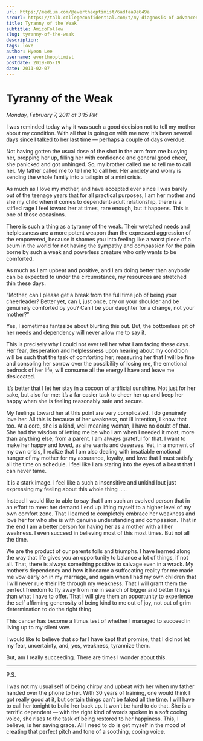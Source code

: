 ```yaml
---
url: https://medium.com/@evertheoptimist/6adfaa9e649a
srcurl: https://talk.collegeconfidential.com/t/my-diagnosis-of-advanced-cancer-how-to-help-my-kids/1013554/446
title: Tyranny of the Weak
subtitle: AmicoFollow
slug: tyranny-of-the-weak
description: 
tags: love
author: Hyeon Lee
username: evertheoptimist
postdate: 2019-05-19
date: 2011-02-07
---
```


# Tyranny of the Weak

*Monday, February 7, 2011 at 3:15 PM*

I was reminded today why it was such a good decision not to tell my mother about my condition. With all that is going on with me now, it’s been several days since I talked to her last time — perhaps a couple of days overdue.

Not having gotten the usual dose of the shot in the arm from me buoying her, propping her up, filling her with confidence and general good cheer, she panicked and got unhinged. So, my brother called me to tell me to call her. My father called me to tell me to call her. Her anxiety and worry is sending the whole family into a tailspin of a mini crisis.

As much as I love my mother, and have accepted ever since I was barely out of the teenage years that for all practical purposes, I am her mother and she my child when it comes to dependent-adult relationship, there is a stifled rage I feel toward her at times, rare enough, but it happens. This is one of those occasions.

There is such a thing as a tyranny of the weak. Their wretched needs and helplessness are a more potent weapon than the expressed aggression of the empowered, because it shames you into feeling like a worst piece of a scum in the world for not having the sympathy and compassion for the pain borne by such a weak and powerless creature who only wants to be comforted.

As much as I am upbeat and positive, and I am doing better than anybody can be expected to under the circumstance, my resources are stretched thin these days.

“Mother, can I please get a break from the full time job of being your cheerleader? Better yet, can I, just once, cry on your shoulder and be genuinely comforted by you? Can I be your daughter for a change, not your mother?”

Yes, I sometimes fantasize about blurting this out. But, the bottomless pit of her needs and dependency will never allow me to say it.

This is precisely why I could not ever tell her what I am facing these days. Her fear, desperation and helplessness upon hearing about my condition will be such that the task of comforting her, reassuring her that I will be fine and consoling her sorrow over the possibility of losing me, the emotional bedrock of her life, will consume all the energy I have and leave me desiccated.

It’s better that I let her stay in a cocoon of artificial sunshine. Not just for her sake, but also for me: it’s a far easier task to cheer her up and keep her happy when she is feeling reasonably safe and secure.

My feelings toward her at this point are very complicated. I do genuinely love her. All this is because of her weakness, not ill intention, I know that too. At a core, she is a kind, well meaning woman, I have no doubt of that. She had the wisdom of letting me be who I am when I needed it most, more than anything else, from a parent. I am always grateful for that. I want to make her happy and loved, as she wants and deserves. Yet, in a moment of my own crisis, I realize that I am also dealing with insatiable emotional hunger of my mother for my assurance, loyalty, and love that I must satisfy all the time on schedule. I feel like I am staring into the eyes of a beast that I can never tame.

It is a stark image. I feel like a such a insensitive and unkind lout just expressing my feeling about this whole thing …..

Instead I would like to able to say that I am such an evolved person that in an effort to meet her demand I end up lifting myself to a higher level of my own comfort zone. That I learned to completely embrace her weakness and love her for who she is with genuine understanding and compassion. That in the end I am a better person for having her as a mother with all her weakness. I even succeed in believing most of this most times. But not all the time.

We are the product of our parents foils and triumphs. I have learned along the way that life gives you an opportunity to balance a lot of things, if not all. That, there is always something positive to salvage even in a wrack. My mother’s dependency and how it became a suffocating reality for me made me vow early on in my marriage, and again when I had my own children that I will never rule their life through my weakness. That I will grant them the perfect freedom to fly away from me in search of bigger and better things than what I have to offer. That I will give them an opportunity to experience the self affirming generosity of being kind to me out of joy, not out of grim determination to do the right thing.

This cancer has become a litmus test of whether I managed to succeed in living up to my silent vow.

I would like to believe that so far I have kept that promise, that I did not let my fear, uncertainty, and, yes, weakness, tyrannize them.

But, am I really succeeding. There are times I wonder about this.

---

P.S.

I was not my usual self of being chirpy and upbeat with her when my father handed over the phone to her. With 30 years of training, one would think I got really good at it, but certain things can’t be faked all the time. I will have to call her tonight to build her back up. It won’t be hard to do that. She is a terrific dependent — with the right kind of words spoken in a soft cooing voice, she rises to the task of being restored to her happiness. This, I believe, is her saving grace. All I need to do is get myself in the mood of creating that perfect pitch and tone of a soothing, cooing voice.
